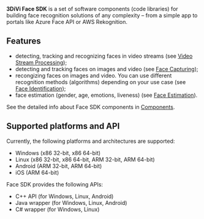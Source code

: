 **3DiVi Face SDK** is a set of software components (code libraries) for building face recognition solutions of any complexity – from a simple app to portals like Azure Face API or AWS Rekognition.

## Features

* detecting, tracking and recognizing faces in video streams (see [Video Stream Processing](docs/development/video_stream_processing.md));
* detecting and tracking faces on images and video (see [Face Capturing](docs/development/face_capturing.md));
* recongizing faces on images and video. You can use different recognition methods (algorithms) depending on your use case (see [Face Identification](docs/development/face_identification.md));
* face estimation (gender, age, emotions, liveness) (see [Face Estimation](docs/development/face_estimation.md)).

See the detailed info about Face SDK components in [Components](docs/components.md).

## Supported platforms and API

Currently, the following platforms and architectures are supported:

* Windows (x86 32-bit, x86 64-bit)
* Linux (x86 32-bit, x86 64-bit, ARM 32-bit, ARM 64-bit)
* Android (ARM 32-bit, ARM 64-bit)
* iOS (ARM 64-bit)

Face SDK provides the following APIs:

* C++ API (for Windows, Linux, Android)
* Java wrapper (for Windows, Linux, Android)
* C# wrapper (for Windows, Linux)
